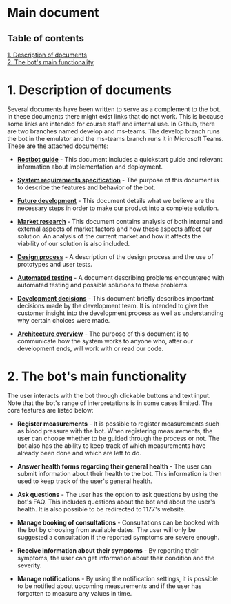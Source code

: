 # **Main document**

## Table of contents
[1. Description of documents](#descriptiondocuments)   
[2. The bot's main functionality](#mainfunctionality)   
 
# 1. Description of documents <a name="descriptiondocuments"></a>

Several documents have been written to serve as a complement to the bot. In these documents there might exist links that do not work. This is because some links are intended for course staff and internal use. In Github, there are two branches named develop and ms-teams. The develop branch runs the bot in the emulator and the ms-teams branch runs it in Microsoft Teams. These are the attached documents:

- **[Rostbot guide](documents/RostbotGuide.md)** - This document includes a quickstart guide and relevant information about implementation and deployment.

- **[System requirements specification](documents/SystemRequirementsSpecification.md)** - The purpose of this document is to describe the features and behavior of the bot.

- **[Future development](documents/FutureDevelopment.md)** - This document details what we believe are the necessary steps in order to make our product into a complete solution.

- **[Market research](documents/MarketResearch.md)** - This document contains analysis of both internal and external aspects of market factors and how these aspects affect our solution. An analysis of the current market and how it affects the viability of our solution is also included.

- **[Design process](documents/DesignProcess.md)** - A description of the design process and the use of prototypes and user tests.

- **[Automated testing](documents/AutomatedTesting.md)** - A document describing problems encountered with automated testing and possible solutions to these problems.

- **[Development decisions](documents/DevelopmentDecisions.md)** - This document briefly describes important decisions made by the development team. It is intended to give the customer insight into the development process as well as understanding why certain choices were made.

- **[Architecture overview](documents/ArchitectureOverview.md)** - The purpose of this document is to communicate how the system works to anyone who, after our development ends, will work with or read our code.

# 2. The bot's main functionality <a name="mainfunctionality"></a>

The user interacts with the bot through clickable buttons and text input. Note that the bot's range of interpretations is in some cases limited. The core features are listed below:

- **Register measurements** - It is possible to register measurements such as blood pressure with the bot. When registering measurements, the user can choose whether to be guided through the process or not. The bot also has the ability to keep track of which measurements have already been done and which are left to do.

- **Answer health forms regarding their general health** - The user can submit information about their health to the bot. This information is then used to keep track of the user's general health.

- **Ask questions** - The user has the option to ask questions by using the bot's FAQ. This includes questions about the bot and about the user's health. It is also possible to be redirected to 1177's website.

- **Manage booking of consultations** - Consultations can be booked with the bot by choosing from available dates. The user will only be suggested a consultation if the reported symptoms are severe enough.

- **Receive information about their symptoms** - By reporting their symptoms, the user can get information about their condition and the severity. 

- **Manage notifications** - By using the notification settings, it is possible to be notified about upcoming measurements and if the user has forgotten to measure any values in time.

